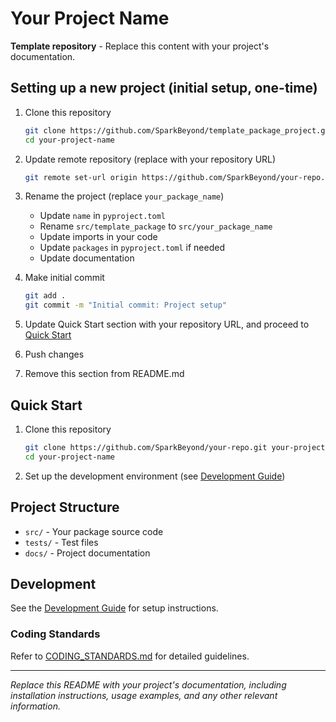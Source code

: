 # Your Project Name

**Template repository** - Replace this content with your project's documentation.

## Setting up a new project (initial setup, one-time)

1. Clone this repository
   ```bash
   git clone https://github.com/SparkBeyond/template_package_project.git your-project-name
   cd your-project-name
   ```

2. Update remote repository (replace with your repository URL)
   ```bash
   git remote set-url origin https://github.com/SparkBeyond/your-repo.git
   ```

3. Rename the project (replace `your_package_name`)
   - Update `name` in `pyproject.toml`
   - Rename `src/template_package` to `src/your_package_name`
   - Update imports in your code
   - Update `packages` in `pyproject.toml` if needed
   - Update documentation

4. Make initial commit
   ```bash
   git add .
   git commit -m "Initial commit: Project setup"
   ```

5. Update Quick Start section with your repository URL, and proceed to [Quick Start](#quick-start)

6. Push changes

7. Remove this section from README.md

## Quick Start

1. Clone this repository
   ```bash
   git clone https://github.com/SparkBeyond/your-repo.git your-project-name
   cd your-project-name
   ```

2. Set up the development environment (see [Development Guide](./docs/development/dev_guide.md))

## Project Structure

- `src/` - Your package source code
- `tests/` - Test files
- `docs/` - Project documentation

## Development

See the [Development Guide](./docs/development/dev_guide.md) for setup instructions.

### Coding Standards

Refer to [CODING_STANDARDS.md](./CODING_STANDARDS.md) for detailed guidelines.

---

*Replace this README with your project's documentation, including installation instructions, usage examples, and any other relevant information.*
